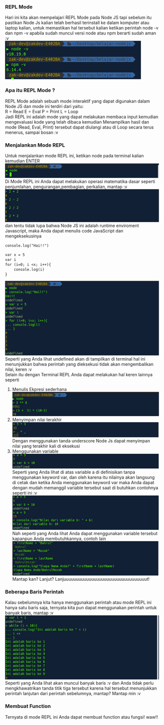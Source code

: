 ### REPL Mode

Hari ini kita akan mempelajari REPL Mode pada Node JS tapi sebelum itu pastikan Node Js kalian telah berhasil terinstall ke dalam komputer atau laptop kalian, untuk memastikan hal tersebut kalian ketikan perintah
node -v dan npm -v apabila sudah muncul versi node atau npm berarti sudah aman :v <br>
![](https://github.com/Bahrul-Rozak/Belajar-Node-JS/blob/main/01_REPL_MODE/image/check.png) <br>

### Apa itu REPL Mode ?
REPL Mode adalah sebuah mode interaktif yang dapat digunakan dalam Node JS dan mode ini terdiri dari yaitu: <br>
R = Read 
E = Eval
P = Print
L = Loop <br>
Jadi REPL ini adalah mode yang dapat melakukan membaca input kemudian mengevaluasi kode yang telah dibaca kemudian Menampilkan hasil dan mode (Read, Eval, Print) tersebut dapat diulangi atau di Loop secara terus menerus, sampai bosan :v 

### Menjalankan Mode REPL
Untuk menjalankan mode REPL ini, ketikan node pada terminal kalian kemudian ENTER <br>
![](https://github.com/Bahrul-Rozak/Belajar-Node-JS/blob/main/01_REPL_MODE/image/image.png) <br>
Di Mode REPL ini Anda dapat melakukan operasi matematika dasar seperti penjumlahan, pengurangan,pembagian, perkalian, mantap :v <br>
![](https://github.com/Bahrul-Rozak/Belajar-Node-JS/blob/main/01_REPL_MODE/image/operasimatematika.png) <br>
dan tentu tidak lupa bahwa Node JS ini adalah runtime enviroment Javascript, maka Anda dapat menulis code JavaScript dan mengeksekusinya <br>
```
console.log("Hai!!")
```
```
var x = 5 
var i
for (i=0; i <x; i++){
    console.log(i)
}
```
![](https://github.com/Bahrul-Rozak/Belajar-Node-JS/blob/main/01_REPL_MODE/image/codejs.png) <br>
Seperti yang Anda lihat undefined akan di tampilkan di terminal hal ini menunjukkan bahwa perintah yang dieksekusi tidak akan mengembalikan nilai, keren :v 
<br>
Selain itu dengan Terminal REPL Anda dapat melakukan hal keren lainnya seperti <br>
1. Menulis Ekpresi sederhana <br>
![](https://github.com/Bahrul-Rozak/Belajar-Node-JS/blob/main/01_REPL_MODE/image/ekpresi.png) <br>
2. Menyimpan nilai terakhir <br>
![](https://github.com/Bahrul-Rozak/Belajar-Node-JS/blob/main/01_REPL_MODE/image/menyimpan.png) <br>
Dengan menggunakan tanda underscore Node Js dapat menyimpan nilai yang terakhir kali di eksekusi 
3. Menggunakan variable <br>
![](https://github.com/Bahrul-Rozak/Belajar-Node-JS/blob/main/01_REPL_MODE/image/anonymousvar.png) <br>
Seperti yang Anda lihat di atas variable a di definisikan tanpa menggunakan keyword var, dan oleh karena itu nilainya akan langsung di cetak dan ketika Anda menggunakan keyword var maka Anda dapat dengan mudah memanggil variable tersebut saat di butuhkan contohnya seperti ini :v <br>
![](https://github.com/Bahrul-Rozak/Belajar-Node-JS/blob/main/01_REPL_MODE/image/variable.png) <br>
Nah seperti yang Anda lihat Anda dapat menggunakan variable tersebut kapanpun Anda membutuhkannya, contoh lain <br>
![](https://github.com/Bahrul-Rozak/Belajar-Node-JS/blob/main/01_REPL_MODE/image/var.png) <br>
Mantap kan? Lanjut? Lanjuuuuuuuuuuuuuuuuuuuuuuuuuuuuuuuuut! <br>

### Beberapa Baris Perintah 
Kalau sebelumnya kita hanya menggunakan perintah atau mode REPL ini hanya satu baris saja, ternyata kita pun dapat menggunakan perintah untuk banyak baris, mantap :v <br>
![](https://github.com/Bahrul-Rozak/Belajar-Node-JS/blob/main/01_REPL_MODE/image/multirow.png) <br>
Seperti yang Anda lihat akan muncul banyak baris :v dan Anda tidak perlu mengkhawatrikan tanda titik tiga tersebut karena hal tersebut menunjukkan perintah lanjutan dari perintah sebelumnya, mantap? Mantap min :v 

### Membuat Function
Ternyata di mode REPL ini Anda dapat membuat function atau fungsi! waw!! <br>

